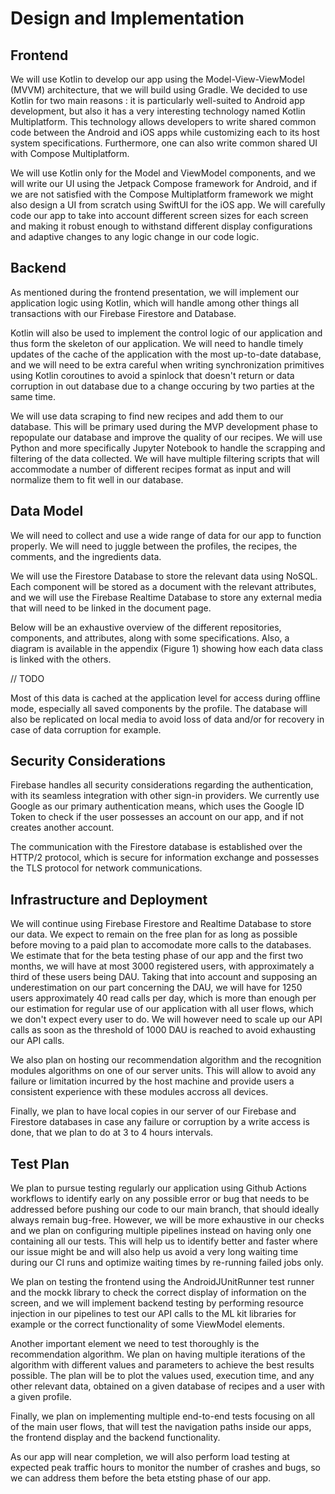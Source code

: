 # Design and Implementation

## Frontend

We will use Kotlin to develop our app using the Model-View-ViewModel (MVVM) architecture, that we will build using Gradle. We decided to use Kotlin for two main reasons : it is particularly well-suited to Android app development, but also it has a very interesting technology named Kotlin Multiplatform. This technology allows developers to write shared common code between the Android and iOS apps while customizing each to its host system specifications. Furthermore, one can also write common shared UI with Compose Multiplatform.

We will use Kotlin only for the Model and ViewModel components, and we will write our UI using the Jetpack Compose framework for Android, and if we are not satisfied with the Compose Multiplatform framework we might also design a UI from scratch using SwiftUI for the iOS app. We will carefully code our app to take into account different screen sizes for each screen and making it robust enough to withstand different display configurations and adaptive changes to any logic change in our code logic.

## Backend

As mentioned during the frontend presentation, we will implement our application logic using Kotlin, which will handle among other things all transactions with our Firebase Firestore and Database. 

Kotlin will also be used to implement the control logic of our application and thus form the skeleton of our application. We will need to handle timely updates of the cache of the application with the most up-to-date database, and we will need to be extra careful when writing synchronization primitives using Kotlin coroutines to avoid a spinlock that doesn't return or data corruption in out database due to a change occuring by two parties at the same time. 

We will use data scraping to find new recipes and add them to our database. This will be primary used during the MVP development phase to repopulate our database and improve the quality of our recipes. We will use Python and more specifically Jupyter Notebook to handle the scrapping and filtering of the data collected. We will have multiple filtering scripts that will accommodate a number of different recipes format as input and will normalize them to fit well in our database.

## Data Model

We will need to collect and use a wide range of data for our app to function properly. We will need to juggle between the profiles, the recipes, the comments, and the ingredients data. 

We will use the Firestore Database to store the relevant data using NoSQL. Each component will be stored as a document with the relevant attributes, and we will use the Firebase Realtime Database to store any external media that will need to be linked in the document page. 

Below will be an exhaustive overview of the different repositories, components, and attributes, along with some specifications. Also, a diagram is available in the appendix (Figure 1) showing how each data class is linked with the others.

// TODO

Most of this data is cached at the application level for access during offline mode, especially all saved components by the profile. The database will also be replicated on local media to avoid loss of data and/or for recovery in case of data corruption for example.

## Security Considerations

Firebase handles all security considerations regarding the authentication, with its seamless integration with other sign-in providers. We currently use Google as our primary authentication means, which uses the Google ID Token to check if the user possesses an account on our app, and if not creates another account.

The communication with the Firestore database is established over the HTTP/2 protocol, which is secure for information exchange and possesses the TLS protocol for network communications.

## Infrastructure and Deployment

We will continue using Firebase Firestore and Realtime Database to store our data. We expect to remain on the free plan for as long as possible before moving to a paid plan to accomodate more calls to the databases. We estimate that for the beta testing phase of our app and the first two months, we will have at most 3000 registered users, with approximately a third of these users being DAU. Taking that into account and supposing an underestimation on our part concerning the DAU, we will have for 1250 users approximately 40 read calls per day, which is more than enough per our estimation for regular use of our application with all user flows, which we don't expect every user to do. We will however need to scale up our API calls as soon as the threshold of 1000 DAU is reached to avoid exhausting our API calls.

We also plan on hosting our recommendation algorithm and the recognition modules algorithms on one of our server units. This will allow to avoid any failure or limitation incurred by the host machine and provide users a consistent experience with these modules accross all devices.

Finally, we plan to have local copies in our server of our Firebase and Firestore databases in case any failure or corruption by a write access is done, that we plan to do at 3 to 4 hours intervals.

## Test Plan

We plan to pursue testing regularly our application using Github Actions workflows to identify early on any possible error or bug that needs to be addressed before pushing our code to our main branch, that should ideally always remain bug-free. However, we will be more exhaustive in our checks and we plan on configuring multiple pipelines instead on having only one containing all our tests. This will help us to identify better and faster where our issue might be and will also help us avoid a very long waiting time during our CI runs and optimize waiting times by re-running failed jobs only.

We plan on testing the frontend using the  AndroidJUnitRunner test runner and the mockk library to check the correct display of information on the screen, and we will implement backend testing by performing resource injection in our pipelines to test our API calls to the ML kit libraries for example or the correct functionality of some ViewModel elements. 

Another important element we need to test thoroughly is the recommendation algorithm. We plan on having multiple iterations of the algorithm with different values and parameters to achieve the best results possible. The plan will be to plot the values used, execution time, and any other relevant data, obtained on a given database of recipes and a user with a given profile.

Finally, we plan on implementing multiple end-to-end tests focusing on all of the main user flows, that will test the navigation paths inside our apps, the frontend display and the backend functionality.

As our app will near completion, we will also perform load testing at expected peak traffic hours to monitor the number of crashes and bugs, so we can address them before the beta etsting phase of our app.